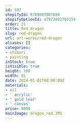 ```yaml
---
id: 597
shopifyId: 8769893007690
shopifyOptionId: 47923802702154
order: 21
title: Red dragon
slug: red-dragon
url: art-works/red-dragon
aliases: []
categories:
- shibari
- painting
inStock: true
isVisible: true
height: 100
width: 81
date: 2024-01-01T00:00:00Z
materials:
- oil
- ' acrylic'
- ' gold leaf'
- ' canvas'
price: 8000
mainImage: dragon_red.JPG
---
```

